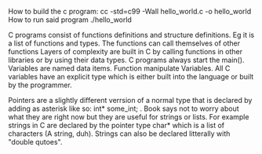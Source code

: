 How to build the c program:
cc -std=c99 -Wall hello_world.c -o hello_world
How to run said program
./hello_world

C programs consist of functions definitions and structure definitions. Eg it is a list of functions and types. The functions can call themselves of other functions
Layers of complexity are built in C by calling functions in other libraries or by using their data types. C programs always start the main(). Variables are named data items. Function manipulate Variables. All C variables have an explicit type which is either built into the language or built by the programmer.

Pointers are a slightly different verrsion of a normal type that is declared by adding as asterisk like so: int* some_int; . Book says not to worry about what they are right now but they are useful for strings or lists. For example strings in C are declared by the pointer type char* which is a list of characters (A string, duh). Strings can also be declared litterally with "double qutoes".
